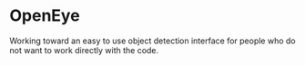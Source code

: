 # OpenEye
Working toward an easy to use object detection interface for people who do not want to work directly with the code.
